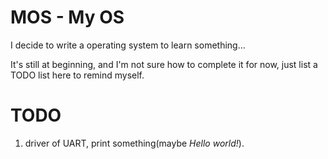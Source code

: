 # MOS - My OS

I decide to write a operating system to learn something...

It's still at beginning, and I'm not sure how to complete it for now,
just list a TODO list here to remind myself.

# TODO

1. driver of UART, print something(maybe _Hello world!_).

